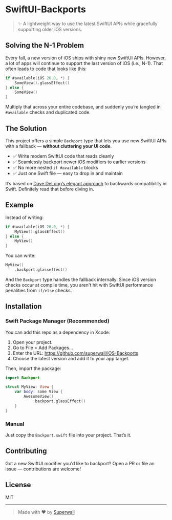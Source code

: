 # SwiftUI-Backports

> ✨ A lightweight way to use the latest SwiftUI APIs while gracefully supporting older iOS versions.


## Solving the N-1 Problem

Every fall, a new version of iOS ships with shiny new SwiftUI APIs. However, a lot of apps will continue to support the last version of iOS (i.e., N-1). That often leads to code that looks like this:

```swift
if #available(iOS 26.0, *) {
    SomeView().glassEffect()
} else {
    SomeView()
}
```

Multiply that across your entire codebase, and suddenly you’re tangled in `#available` checks and duplicated code.

## The Solution

This project offers a simple `Backport` type that lets you use new SwiftUI APIs with a fallback — **without cluttering your UI code**.

- ✅ Write modern SwiftUI code that reads cleanly
- ✅ Seamlessly backport newer iOS modifiers to earlier versions
- ✅ No more nested `if #available` blocks
- ✅ Just one Swift file — easy to drop in and maintain

It’s based on [Dave DeLong’s elegant approach](https://davedelong.com/blog/2021/10/09/simplifying-backwards-compatibility-in-swift/) to backwards compatibility in Swift. Definitely read that before diving in.

## Example

Instead of writing:

```swift
if #available(iOS 26.0, *) {
    MyView().glassEffect()
} else {
    MyView()
}
```

You can write:

```swift
MyView()
    .backport.glasseffect()
```

And the `Backport` type handles the fallback internally. Since iOS version checks occur at compile time, you aren't hit with SwiftUI performance penalities from `if/else` checks.

## Installation

### Swift Package Manager (Recommended)
You can add this repo as a dependency in Xcode:
1. Open your project.
2. Go to File > Add Packages…
3. Enter the URL: https://github.com/superwall/iOS-Backports
4. Choose the latest version and add it to your app target.

Then, import the package:
```swift
import Backport

struct MyView: View {
    var body: some View {
        AwesomeView()
            .backport.glassEffect()
    }
}
```

### Manual 
Just copy the `Backport.swift` file into your project. That’s it.

## Contributing

Got a new SwiftUI modifier you'd like to backport? Open a PR or file an issue — contributions are welcome!

## License

MIT

---

> Made with ❤️ by [Superwall](https://superwall.com)
